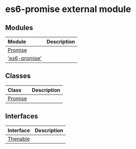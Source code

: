 # es6-promise external module


## Modules

| Module	   |  Description |
|:-------------|:---------------|
| [Promise](promise-imodule.md)     |  |
| ['es6-promise']('es6-promise'-imodule.md)     |  |



## Classes

| Class	   |  Description |
|:-------------|:---------------|
| [Promise](promise.md)     |  |



## Interfaces

| Interface	   |  Description |
|:-------------|:---------------|
| [Thenable](thenable.md)   |   |






